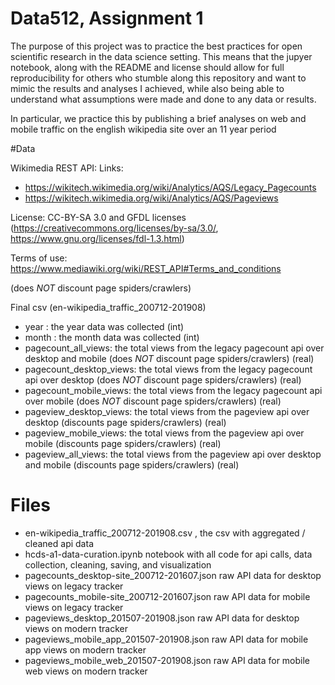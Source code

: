 # Data512, Assignment 1
The purpose of this project was to practice the best practices for open scientific research in the data science setting.
This means that the jupyer notebook, along with the README and license should allow for full reproducibility for others who
stumble along this repository and want to mimic the results and analyses I achieved, while also being able to understand
what assumptions were made and done to any data or results.

In particular, we practice this by publishing a brief analyses on web and mobile traffic on the english wikipedia site over an 11 year period

#Data

Wikimedia REST API:
Links:
- https://wikitech.wikimedia.org/wiki/Analytics/AQS/Legacy_Pagecounts
- https://wikitech.wikimedia.org/wiki/Analytics/AQS/Pageviews

License: CC-BY-SA 3.0 and GFDL licenses (https://creativecommons.org/licenses/by-sa/3.0/, https://www.gnu.org/licenses/fdl-1.3.html)

Terms of use: https://www.mediawiki.org/wiki/REST_API#Terms_and_conditions

(does *NOT* discount page spiders/crawlers)

Final csv (en-wikipedia_traffic_200712-201908)
- year : the year data was collected (int)
- month : the month data was collected (int)
- pagecount_all_views: the total views from the legacy pagecount api over desktop and mobile (does *NOT* discount page spiders/crawlers) (real)
- pagecount_desktop_views: the total views from the legacy pagecount api over desktop (does *NOT* discount page spiders/crawlers) (real)
- pagecount_mobile_views: the total views from the legacy pagecount api over mobile (does *NOT* discount page spiders/crawlers) (real)
- pageview_desktop_views: the total views from the pageview api over desktop (discounts page spiders/crawlers) (real)
- pageview_mobile_views:  the total views from the pageview api over mobile (discounts page spiders/crawlers) (real)
- pageview_all_views:  the total views from the pageview api over desktop and mobile (discounts page spiders/crawlers) (real)

# Files
- en-wikipedia_traffic_200712-201908.csv , the csv with aggregated / cleaned api data
- hcds-a1-data-curation.ipynb notebook with all code for api calls, data collection, cleaning, saving, and visualization
- pagecounts_desktop-site_200712-201607.json raw API data for desktop views on legacy tracker
- pagecounts_mobile-site_200712-201607.json raw API data for mobile views on legacy tracker
- pageviews_desktop_201507-201908.json raw API data for desktop views on modern tracker
- pageviews_mobile_app_201507-201908.json raw API data for mobile app views on modern tracker
- pageviews_mobile_web_201507-201908.json raw API data for mobile web views on modern tracker
